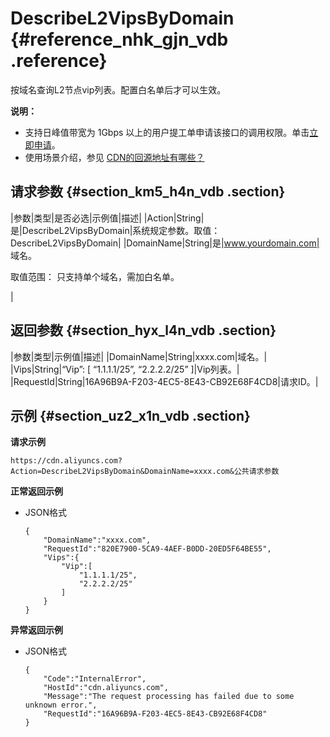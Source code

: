 # DescribeL2VipsByDomain {#reference_nhk_gjn_vdb .reference}

按域名查询L2节点vip列表。配置白名单后才可以生效。

**说明：** 

-   支持日峰值带宽为 1Gbps 以上的用户提工单申请该接口的调用权限。单击[立即申请](https://workorder.console.aliyun.com/console.htm?lang=#/ticket/add?productCode=cdn)。
-   使用场景介绍，参见 [CDN的回源地址有哪些？](../../../../intl.zh-CN/.md)

## 请求参数 {#section_km5_h4n_vdb .section}

|参数|类型|是否必选|示例值|描述|
|Action|String|是|DescribeL2VipsByDomain|系统规定参数。取值：DescribeL2VipsByDomain|
|DomainName|String|是|www.yourdomain.com| 域名。

 取值范围： 只支持单个域名，需加白名单。

 |

## 返回参数 {#section_hyx_l4n_vdb .section}

|参数|类型|示例值|描述|
|DomainName|String|xxxx.com|域名。|
|Vips|String|“Vip”: \[ “1.1.1.1/25”, “2.2.2.2/25” \]|Vip列表。|
|RequestId|String|16A96B9A-F203-4EC5-8E43-CB92E68F4CD8|请求ID。|

## 示例 {#section_uz2_x1n_vdb .section}

**请求示例**

```
https://cdn.aliyuncs.com?Action=DescribeL2VipsByDomain&DomainName=xxxx.com&公共请求参数
```

**正常返回示例**

-   JSON格式

    ```
    {
        "DomainName":"xxxx.com",
        "RequestId":"820E7900-5CA9-4AEF-B0DD-20ED5F64BE55",
        "Vips":{
            "Vip":[
                "1.1.1.1/25",
                "2.2.2.2/25"
            ]
        }
    }
    ```


**异常返回示例**

-   JSON格式

    ```
    {
        "Code":"InternalError",
        "HostId":"cdn.aliyuncs.com",
        "Message":"The request processing has failed due to some unknown error.",
        "RequestId":"16A96B9A-F203-4EC5-8E43-CB92E68F4CD8"
    }
    ```



